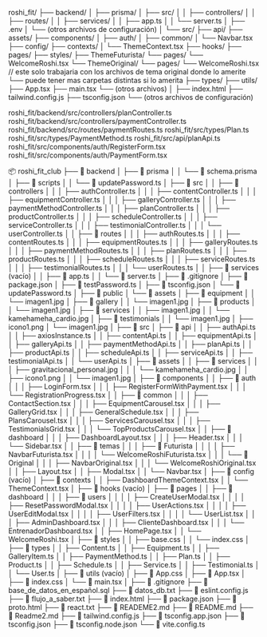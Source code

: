 roshi_fit/
├── backend/
│   ├── prisma/
│   ├── src/
│   │   ├── controllers/
│   │   ├── routes/
│   │   ├── services/
│   │   ├── app.ts
│   │   └── server.ts
│   ├── .env
│   └── (otros archivos de configuración)
│
└── src/
    ├── api/
    ├── assets/
    ├── components/
    │   ├── auth/
    │   ├── common/
    │   └── Navbar.tsx
    ├── config/
    ├── contexts/
    │   └── ThemeContext.tsx
    ├── hooks/
    ├── pages/
    ├── styles/
    ├── ThemeFuturista/ 
        └── pages/
            └── WelcomeRoshi.tsx
    └── ThemeOriginal/
        └── pages/
            └── WelcomeRoshi.tsx // este solo trabajaria con los archivos de tema original donde lo amerite
        └── puede tener mas carpetas distintas si lo amerita
    ├── types/
    ├── utils/
    ├── App.tsx
    ├── main.tsx
    └── (otros archivos)
│
├── index.html
├── tailwind.config.js
├── tsconfig.json
└── (otros archivos de configuración)

roshi_fit/backend/src/controllers/planController.ts
roshi_fit/backend/src/controllers/paymentController.ts
roshi_fit/backend/src/routes/paymentRoutes.ts
roshi_fit/src/types/Plan.ts
roshi_fit/src/types/PaymentMethod.ts
roshi_fit/src/api/planApi.ts
roshi_fit/src/components/auth/RegisterForm.tsx
roshi_fit/src/components/auth/PaymentForm.tsx

📦 roshi_fit_club
├── 📁 backend
│   ├── 📁 prisma
│   │   └── 📄 schema.prisma
│   ├── 📁 scripts
│   │   └── 📄 updatePassword.ts
│   ├── 📁 src
│   │   ├── 📁 controllers
│   │   │   ├── authController.ts
│   │   │   ├── contentController.ts
│   │   │   ├── equipmentController.ts
│   │   │   ├── galleryController.ts
│   │   │   ├── paymentMethodController.ts
│   │   │   ├── planController.ts
│   │   │   ├── productController.ts
│   │   │   ├── scheduleController.ts
│   │   │   ├── serviceController.ts
│   │   │   ├── testimonialController.ts
│   │   │   └── userController.ts
│   │   ├── 📁 routes
│   │   │   ├── authRoutes.ts
│   │   │   ├── contentRoutes.ts
│   │   │   ├── equipmentRoutes.ts
│   │   │   ├── galleryRoutes.ts
│   │   │   ├── paymentMethodRoutes.ts
│   │   │   ├── planRoutes.ts
│   │   │   ├── productRoutes.ts
│   │   │   ├── scheduleRoutes.ts
│   │   │   ├── serviceRoutes.ts
│   │   │   ├── testimonialRoutes.ts
│   │   │   └── userRoutes.ts
│   │   ├── 📁 services (vacío)
│   │   ├── 📄 app.ts
│   │   └── 📄 server.ts
│   ├── 📄 .gitignore
│   ├── 📄 package.json
│   ├── 📄 testPassword.ts
│   ├── 📄 tsconfig.json
│   └── 📄 updatePassword.ts
│
├── 📁 public
│   └── 📁 assets
│       ├── 📁 equipment
│       │   └── imagen1.jpg
│       ├── 📁 gallery
│       │   └── imagen1.jpg
│       ├── 📁 products
│       │   └── imagen1.jpg
│       ├── 📁 services
│       │   ├── imagen1.jpg
│       │   └── kamehameha_cardio.jpg
│       ├── 📁 testimonials
│       │   └── imagen1.jpg
│       ├── icono1.png
│       └── imagen1.jpg
│
├── 📁 src
│   ├── 📁 api
│   │   ├── authApi.ts
│   │   ├── axiosInstance.ts
│   │   ├── contentApi.ts
│   │   ├── equipmentApi.ts
│   │   ├── galleryApi.ts
│   │   ├── paymentMethodApi.ts
│   │   ├── planApi.ts
│   │   ├── productApi.ts
│   │   ├── scheduleApi.ts
│   │   ├── serviceApi.ts
│   │   ├── testimonialApi.ts
│   │   └── userApi.ts
│   ├── 📁 assets
│   │   ├── 📁 services
│   │   │   ├── gravitacional_personal.jpg
│   │   │   └── kamehameha_cardio.jpg
│   │   ├── icono1.png
│   │   └── imagen1.jpg
│   ├── 📁 components
│   │   ├── 📁 auth
│   │   │   ├── LoginForm.tsx
│   │   │   ├── RegisterFormWithPayment.tsx
│   │   │   └── RegistrationProgress.tsx
│   │   ├── 📁 common
│   │   │   ├── ContactSection.tsx
│   │   │   ├── EquipmentCarousel.tsx
│   │   │   ├── GalleryGrid.tsx
│   │   │   ├── GeneralSchedule.tsx
│   │   │   ├── PlansCarousel.tsx
│   │   │   ├── ServicesCarousel.tsx
│   │   │   ├── TestimonialsGrid.tsx
│   │   │   └── TopProductsCarousel.tsx
│   │   ├── 📁 dashboard
│   │   │   ├── DashboardLayout.tsx
│   │   │   ├── Header.tsx
│   │   │   └── Sidebar.tsx
│   │   ├── 📁 temas
│   │   │   ├── 📁 Futurista
│   │   │   │   ├── NavbarFuturista.tsx
│   │   │   │   └── WelcomeRoshiFuturista.tsx
│   │   │   └── 📁 Original
│   │   │       ├── NavbarOriginal.tsx
│   │   │       └── WelcomeRoshiOriginal.tsx
│   │   ├── Layout.tsx
│   │   ├── Modal.tsx
│   │   └── Navbar.tsx
│   ├── 📁 config (vacío)
│   ├── 📁 contexts
│   │   ├── DashboardThemeContext.tsx
│   │   └── ThemeContext.tsx
│   ├── 📁 hooks (vacío)
│   ├── 📁 pages
│   │   ├── 📁 dashboard
│   │   │   ├── 📁 users
│   │   │   │   ├── CreateUserModal.tsx
│   │   │   │   ├── ResetPasswordModal.tsx
│   │   │   │   ├── UserActions.tsx
│   │   │   │   ├── UserEditModal.tsx
│   │   │   │   ├── UserFilters.tsx
│   │   │   │   └── UserList.tsx
│   │   │   ├── AdminDashboard.tsx
│   │   │   ├── ClienteDashboard.tsx
│   │   │   └── EntrenadorDashboard.tsx
│   │   ├── HomePage.tsx
│   │   └── WelcomeRoshi.tsx
│   ├── 📁 styles
│   │   ├── base.css
│   │   └── index.css
│   ├── 📁 types
│   │   ├── Content.ts
│   │   ├── Equipment.ts
│   │   ├── GalleryItem.ts
│   │   ├── PaymentMethod.ts
│   │   ├── Plan.ts
│   │   ├── Product.ts
│   │   ├── Schedule.ts
│   │   ├── Service.ts
│   │   ├── Testimonial.ts
│   │   └── User.ts
│   ├── 📁 utils (vacío)
│   ├── 📄 App.css
│   ├── 📄 App.tsx
│   ├── 📄 index.css
│   └── 📄 main.tsx
│
├── 📄 .gitignore
├── 📄 base_de_datos_en_español.sql
├── 📄 datos_db.txt
├── 📄 eslint.config.js
├── 📄 flujo_a_saber.txt
├── 📄 index.html
├── 📄 package.json
├── 📄 proto.html
├── 📄 react.txt
├── 📄 READEME2.md
├── 📄 README.md
├── 📄 Readme2.md
├── 📄 tailwind.config.js
├── 📄 tsconfig.app.json
├── 📄 tsconfig.json
├── 📄 tsconfig.node.json
└── 📄 vite.config.ts

